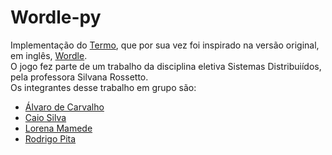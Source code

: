 # Wordle-py
Implementação do <a href="https://term.ooo/">Termo</a>, que por sua vez foi inspirado na versão original, em inglês, <a href="https://www.nytimes.com/games/wordle/index.html">Wordle</a>.
<br>
O jogo fez parte de um trabalho da disciplina eletiva Sistemas Distribuiídos, pela professora Silvana Rossetto.
<br>
Os integrantes desse trabalho em grupo são:

- <a href="https://github.com/caalvaro">Álvaro de Carvalho</a>
- <a href="https://github.com/caiosdf">Caio Silva</a>
- <a href="https://github.com/lmamede">Lorena Mamede</a>
- <a href="https://github.com/RodrigoPita">Rodrigo Pita</a>
